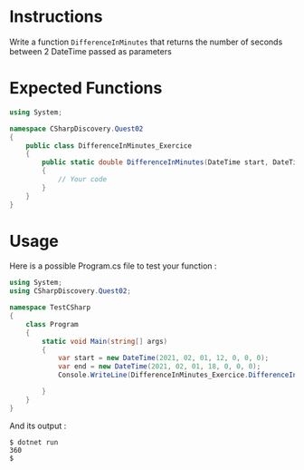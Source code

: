# Instructions

Write a function `DifferenceInMinutes` that returns the number of seconds between 2 DateTime passed as parameters

# Expected Functions

```C#
using System;

namespace CSharpDiscovery.Quest02
{
    public class DifferenceInMinutes_Exercice
    {
        public static double DifferenceInMinutes(DateTime start, DateTime end)
        {
            // Your code
        }
    }
}
```

# Usage

Here is a possible Program.cs file to test your function :

```C#
using System;
using CSharpDiscovery.Quest02;

namespace TestCSharp
{
    class Program
    {
        static void Main(string[] args)
        {
            var start = new DateTime(2021, 02, 01, 12, 0, 0, 0);
            var end = new DateTime(2021, 02, 01, 18, 0, 0, 0);
            Console.WriteLine(DifferenceInMinutes_Exercice.DifferenceInMinutes(start, end));

        }
    }
}
```

And its output :

```
$ dotnet run
360
$
```
